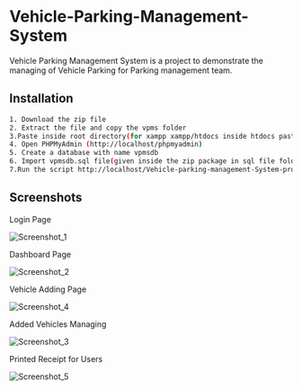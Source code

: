 # Vehicle-Parking-Management-System
Vehicle Parking Management System is a project to demonstrate the managing of Vehicle Parking for Parking management team.

## Installation


```bash
1. Download the zip file
2. Extract the file and copy the vpms folder
3.Paste inside root directory(for xampp xampp/htdocs inside htdocs paste the vpms folder)
4. Open PHPMyAdmin (http://localhost/phpmyadmin)
5. Create a database with name vpmsdb
6. Import vpmsdb.sql file(given inside the zip package in sql file folder)
7.Run the script http://localhost/Vehicle-parking-management-System-project/Vehicle-parking-management-System-project/vpms/ (frontend)
```

## Screenshots

Login Page

![Screenshot_1](https://user-images.githubusercontent.com/91688610/152656355-0aacab5b-636d-4c45-8b34-c9bc8ae2b393.png)


Dashboard Page


![Screenshot_2](https://user-images.githubusercontent.com/91688610/152656544-556d0cc9-b61e-4414-9a6a-295bdc91fc56.png)


Vehicle Adding Page

![Screenshot_4](https://user-images.githubusercontent.com/91688610/152656568-5d87e66d-8fa2-429c-a932-cea5bcbbec6e.png)


Added Vehicles Managing

![Screenshot_3](https://user-images.githubusercontent.com/91688610/152656636-d5e872f9-31cc-4324-b7bc-db3369ec81fc.png)

Printed Receipt for Users

![Screenshot_5](https://user-images.githubusercontent.com/91688610/152656727-39dccd04-5019-49b3-9cb3-5d2ecff908a6.png)

